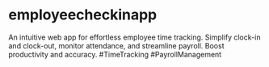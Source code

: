 # employeecheckinapp
An intuitive web app for effortless employee time tracking. Simplify clock-in and clock-out, monitor attendance, and streamline payroll. Boost productivity and accuracy. #TimeTracking #PayrollManagement
